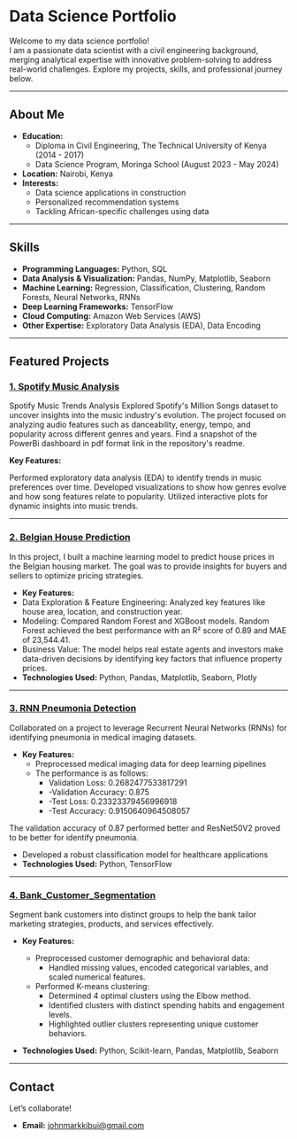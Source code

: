 # Data Science Portfolio

Welcome to my data science portfolio!  
I am a passionate data scientist with a civil engineering background, merging analytical expertise with innovative problem-solving to address real-world challenges. Explore my projects, skills, and professional journey below.

---

## About Me

- **Education:**  
  - Diploma in Civil Engineering, The Technical University of Kenya (2014 - 2017)  
  - Data Science Program, Moringa School (August 2023 - May 2024)  
- **Location:** Nairobi, Kenya  
- **Interests:**  
  - Data science applications in construction  
  - Personalized recommendation systems  
  - Tackling African-specific challenges using data  

---

## Skills

- **Programming Languages:** Python, SQL  
- **Data Analysis & Visualization:** Pandas, NumPy, Matplotlib, Seaborn  
- **Machine Learning:** Regression, Classification, Clustering, Random Forests, Neural Networks, RNNs  
- **Deep Learning Frameworks:** TensorFlow  
- **Cloud Computing:** Amazon Web Services (AWS)  
- **Other Expertise:** Exploratory Data Analysis (EDA), Data Encoding  

---

## Featured Projects

### [1. Spotify Music Analysis](https://github.com/mark-kibui/Spotify_Data.git)  
Spotify Music Trends Analysis
Explored Spotify's Million Songs dataset to uncover insights into the music industry's evolution. The project focused on analyzing audio features such as danceability, energy, tempo, and popularity across different genres and years.
Find a snapshot of the PowerBi dashboard in pdf format link in the repository's readme.


**Key Features:**

Performed exploratory data analysis (EDA) to identify trends in music preferences over time.
Developed visualizations to show how genres evolve and how song features relate to popularity.
Utilized interactive plots for dynamic insights into music trends. 

---

### [2. Belgian House Prediction](https://github.com/mark-kibui/Predict-House-Prices.git)
In this project, I built a machine learning model to predict house prices in the Belgian housing market. The goal was to provide insights for buyers and sellers to optimize pricing strategies.

- **Key Features:**
- Data Exploration & Feature Engineering: Analyzed key features like house area, location, and construction year.
- Modeling: Compared Random Forest and XGBoost models. Random Forest achieved the best performance with an R² score of 0.89 and MAE of 23,544.41.
- Business Value: The model helps real estate agents and investors make data-driven decisions by identifying key factors that influence property prices. 
- **Technologies Used:**  Python, Pandas, Matplotlib, Seaborn, Plotly
  
---

### [3. RNN Pneumonia Detection](https://github.com/mark-kibui/Phase-4-Project)  
Collaborated on a project to leverage Recurrent Neural Networks (RNNs) for identifying pneumonia in medical imaging datasets.  

- **Key Features:**  
  - Preprocessed medical imaging data for deep learning pipelines
  - The performance is as follows:
      - Validation Loss: 0.2682477533817291
      - -Validation Accuracy: 0.875
      - -Test Loss: 0.23323379456996918
      - -Test Accuracy: 0.9150640964508057

The validation accuracy of 0.87 performed better and ResNet50V2 proved to be better for identify pneumonia.  
  - Developed a robust classification model for healthcare applications  
- **Technologies Used:** Python, TensorFlow  

---

### [4. Bank_Customer_Segmentation](https://github.com/mark-kibui/Bank-Customer-Segmentation.git)
Segment bank customers into distinct groups to help the bank tailor marketing strategies, products, and services effectively.

- **Key Features:**  
  - Preprocessed customer demographic and behavioral data:
    - Handled missing values, encoded categorical variables, and scaled numerical features. 
  - Performed K-means clustering:
    - Determined 4 optimal clusters using the Elbow method.
    - Identified clusters with distinct spending habits and engagement levels.
    - Highlighted outlier clusters representing unique customer behaviors.

- **Technologies Used:** Python, Scikit-learn, Pandas, Matplotlib, Seaborn

---

## Contact

Let’s collaborate!  

- **Email:** [johnmarkkibui@gmail.com](mailto:johnmarkkibui@gmail.com) 
